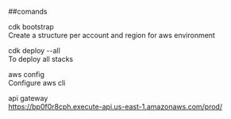 ##comands

cdk bootstrap<br>
Create a structure per account and region for aws environment

cdk deploy --all<br>
To deploy all stacks

aws config<br>
Configure aws cli

api gateway<br>
https://bp0f0r8cph.execute-api.us-east-1.amazonaws.com/prod/
